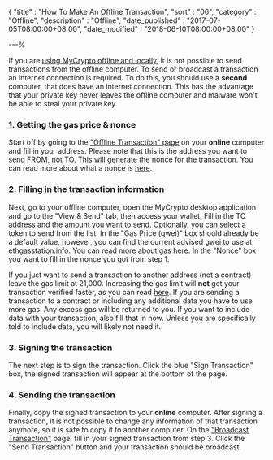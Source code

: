 {
"title"       : "How To Make An Offline Transaction",
"sort"        : "06",
"category"    : "Offline",
"description" : "Offline",
"date_published" : "2017-07-05T08:00:00+08:00",
"date_modified"  : "2018-06-10T08:00:00+08:00"
}

---%

If you are [using MyCrypto offline and locally](https://support.mycrypto.com/offline/running-mycrypto-locally.html), it is not possible to send transactions from the offline computer. To send or broadcast a transaction an internet connection is required. To do this, you should use a **second** computer, that does have an internet connection. This has the advantage that your private key never leaves the offline computer and malware won't be able to steal your private key.

### 1. Getting the gas price & nonce
Start off by going to the ["Offline Transaction" page](https://legacy.mycrypto.com/#offline-transaction) on your **online** computer and fill in your address. Please note that this is the address you want to send FROM, not TO. This will generate the nonce for the transaction. You can read more about what a nonce is [here](https://support.mycrypto.com/transactions/what-is-nonce.html).

### 2. Filling in the transaction information
Next, go to your offline computer, open the MyCrypto desktop application and go to the "View & Send" tab, then access your wallet. Fill in the TO address and the amount you want to send. Optionally, you can select a token to send from the list. In the "Gas Price (gwei)" box should already be a default value, however, you can find the current advised gwei to use at [ethgasstation.info](https://www.ethgasstation.info/). You can read more about gas [here](https://support.mycrypto.com/gas/what-is-gas-ethereum.html). In the "Nonce" box you want to fill in the nonce you got from step 1.

If you just want to send a transaction to another address (not a contract) leave the gas limit at 21,000. Increasing the gas limit will **not** get your transaction verified faster, as you can read [here](https://support.mycrypto.com/gas/what-is-gas-ethereum.html). If you are sending a transaction to a contract or including any additional data you have to use more gas. Any excess gas will be returned to you. If you want to include data with your transaction, also fill that in now. Unless you are specifically told to include data, you will likely not need it.

### 3. Signing the transaction
The next step is to sign the transaction. Click the blue "Sign Transaction" box, the signed transaction will appear at the bottom of the page.

### 4. Sending the transaction
Finally, copy the signed transaction to your **online** computer. After signing a transaction, it is not possible to change any information of that transaction anymore, so it is safe to copy it to another computer. On the ["Broadcast Transaction"](https://mycrypto.com/pushTx) page, fill in your signed transaction from step 3. Click the "Send Transaction" button and your transaction should be broadcast.
